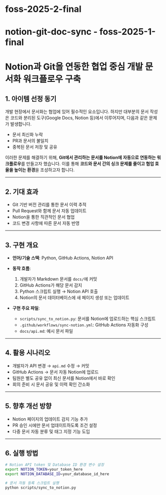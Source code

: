# foss-2025-2-final
# notion-git-doc-sync - foss-2025-1-final


# Notion과 Git을 연동한 협업 중심 개발 문서화 워크플로우 구축

## 1. 아이템 선정 동기

개발 현장에서 문서화는 협업에 있어 필수적인 요소입니다. 하지만 대부분의 문서 작성은 코드와 분리된 도구(Google Docs, Notion 등)에서 이루어지며, 다음과 같은 문제가 발생합니다.

- 문서 최신화 누락
- PR과 문서의 불일치
- 중복된 문서 저장 및 공유

이러한 문제를 해결하기 위해, **Git에서 관리하는 문서를 Notion에 자동으로 연동하는 워크플로우**를 만들고자 했습니다. 이를 통해 **코드와 문서 간의 싱크 문제를 줄이고 협업 효율을 높이는 환경**을 조성하고자 합니다.

---

## 2. 기대 효과

- Git 기반 버전 관리를 통한 문서 이력 추적
- Pull Request와 함께 문서 자동 업데이트
- Notion을 통한 직관적인 문서 협업
- 코드 변경 사항에 따른 문서 자동 반영

---

## 3. 구현 개요

- **언어/기술 스택**: Python, GitHub Actions, Notion API
- **동작 흐름**:
  1. 개발자가 Markdown 문서를 `docs/`에 커밋
  2. GitHub Actions가 해당 문서 감지
  3. Python 스크립트 실행 → Notion API 호출
  4. Notion의 문서 데이터베이스에 새 페이지 생성 또는 업데이트

- **구현 주요 파일**:
  - `scripts/sync_to_notion.py`: 문서를 Notion에 업로드하는 핵심 스크립트
  - `.github/workflows/sync-notion.yml`: GitHub Actions 자동화 구성
  - `docs/api.md`: 예시 문서 파일

---

## 4. 활용 시나리오

- 개발자가 API 변경 → `api.md` 수정 → 커밋
- GitHub Actions → 문서 자동 Notion에 업로드
- 팀원은 별도 공유 없이 최신 문서를 Notion에서 바로 확인
- 회의 준비 시 문서 공유 및 이력 확인 간소화

---

## 5. 향후 개선 방향

- Notion 페이지의 업데이트 감지 기능 추가
- PR 승인 시에만 문서 업데이트하도록 조건 설정
- 다중 문서 자동 분류 및 태그 지정 기능 도입

---

## 6. 실행 방법

```bash
# Notion API token 및 Database ID 환경 변수 설정
export NOTION_TOKEN=your_token_here
export NOTION_DATABASE_ID=your_database_id_here

# 문서 자동 등록 스크립트 실행
python scripts/sync_to_notion.py
